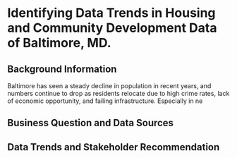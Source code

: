 # Identifying Data Trends in Housing and Community Development Data of Baltimore, MD. 
## Background Information
Baltimore has seen a steady decline in population in recent years, and numbers continue to drop as residents relocate due to high crime rates, lack of economic opportunity, and failing infrastructure. Especially in ne
## Business Question and Data Sources

## Data Trends and Stakeholder Recommendation
